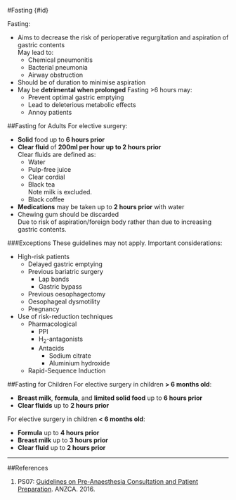 #Fasting {#id}

Fasting:
* Aims to decrease the risk of perioperative regurgitation and aspiration of gastric contents  
May lead to:
	* Chemical pneumonitis
	* Bacterial pneumonia
	* Airway obstruction
* Should be of duration to minimise aspiration
* May be **detrimental when prolonged**
Fasting >6 hours may:
	* Prevent optimal gastric emptying
	* Lead to deleterious metabolic effects
	* Annoy patients


##Fasting for Adults
For elective surgery:
* **Solid** food up to **6 hours prior**
* **Clear fluid** of **200ml per hour up to 2 hours prior**  
Clear fluids are defined as:
	* Water
	* Pulp-free juice
	* Clear cordial
	* Black tea  
	Note milk is excluded.
	* Black coffee
* **Medications** may be taken up to **2 hours prior** with water
* Chewing gum should be discarded  
Due to risk of aspiration/foreign body rather than due to increasing gastric contents.

###Exceptions
These guidelines may not apply. Important considerations:
* High-risk patients
	* Delayed gastric emptying
	* Previous bariatric surgery  
		* Lap bands
		* Gastric bypass
	* Previous oesophagectomy
	* Oesophageal dysmotility
	* Pregnancy
* Use of risk-reduction techniques
	* Pharmacological
		* PPI
		* H<sub>2</sub>-antagonists
		* Antacids
			* Sodium citrate
			* Aluminium hydroxide
	* Rapid-Sequence Induction

##Fasting for Children
For elective surgery in children **> 6 months old**:
* **Breast milk**, **formula**, and **limited solid food** up to **6 hours prior**
* **Clear fluids** up to **2 hours prior**


For elective surgery in children **< 6 months old**:
* **Formula** up to **4 hours prior**
* **Breast milk** up to **3 hours prior**
* **Clear fluid** up to **2 hours prior**

---

##References
1. PS07: [Guidelines on Pre-Anaesthesia Consultation and Patient Preparation](https://www.anzca.edu.au/getattachment/resources/professional-documents/ps07_guidelines_pre-anaesthesia_consultation_patient_preparation.pdf). ANZCA. 2016.